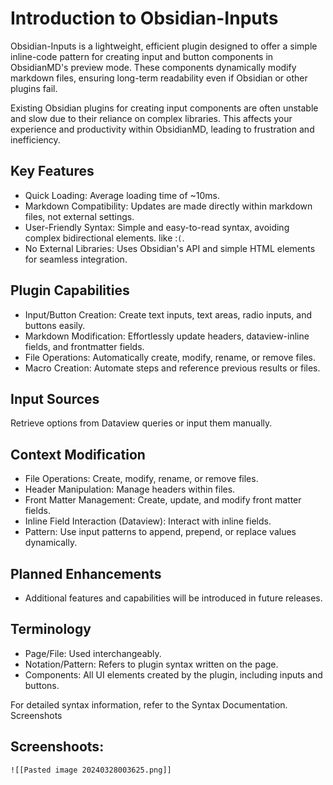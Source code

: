 # Introduction to Obsidian-Inputs

Obsidian-Inputs is a lightweight, efficient plugin designed to offer a simple inline-code pattern for creating input and button components in ObsidianMD's preview mode. These components dynamically modify markdown files, ensuring long-term readability even if Obsidian or other plugins fail.

Existing Obsidian plugins for creating input components are often unstable and slow due to their reliance on complex libraries. This affects your experience and productivity within ObsidianMD, leading to frustration and inefficiency.

## Key Features

- Quick Loading: Average loading time of ~10ms.
- Markdown Compatibility: Updates are made directly within markdown files, not external settings.
- User-Friendly Syntax: Simple and easy-to-read syntax, avoiding complex bidirectional elements. like :`(`.
- No External Libraries: Uses Obsidian's API and simple HTML elements for seamless integration.

## Plugin Capabilities

- Input/Button Creation: Create text inputs, text areas, radio inputs, and buttons easily.
- Markdown Modification: Effortlessly update headers, dataview-inline fields, and frontmatter fields.
- File Operations: Automatically create, modify, rename, or remove files.
- Macro Creation: Automate steps and reference previous results or files.

## Input Sources

Retrieve options from Dataview queries or input them manually.

## Context Modification

- File Operations: Create, modify, rename, or remove files.
- Header Manipulation: Manage headers within files.
- Front Matter Management: Create, update, and modify front matter fields.
- Inline Field Interaction (Dataview): Interact with inline fields.
- Pattern: Use input patterns to append, prepend, or replace values dynamically.

## Planned Enhancements

- Additional features and capabilities will be introduced in future releases.

## Terminology

- Page/File: Used interchangeably.
- Notation/Pattern: Refers to plugin syntax written on the page.
- Components: All UI elements created by the plugin, including inputs and buttons.

For detailed syntax information, refer to the Syntax Documentation.
Screenshots

## Screenshoots:
	![[Pasted image 20240328003625.png]]
